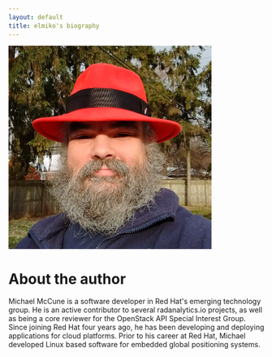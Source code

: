 ```yaml
---
layout: default
title: elmiko's biography
---
```


<div class="post">
<img class="img-responsive center-block" src="/img/headshot_400x400.png">
<h1>About the author</h1>

<p>
Michael McCune is a software developer in Red Hat's emerging technology
group. He is an active contributor to several radanalytics.io projects, as
well as being a core reviewer for the OpenStack API Special Interest Group. Since
joining Red Hat four years ago, he has been developing and deploying
applications for cloud platforms. Prior to his career at Red Hat,  Michael
developed Linux based software for embedded global positioning systems.
</p>

</div>
